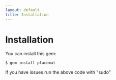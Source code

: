 ```yaml
---
layout: default
title: Installation
---
```

# Installation

You can install this gem:

    $ gem install placemat

If you have issues run the above code with "sudo"
